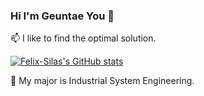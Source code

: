 ### Hi I'm Geuntae You 👋
📫 I like to find the optimal solution.

[![Felix-Silas's GitHub stats](https://github-readme-stats.vercel.app/api?username=Felix-Silas&theme=chartreuse-dark&show_icons=true&count_private=true&include_all_commits=true)](https://github.com/anuraghazra/github-readme-stats)

🔭 My major is Industrial System Engineering. 


<!--
**Felix-Silas/Felix-Silas** is a ✨ _special_ ✨ repository because its `README.md` (this file) appears on your GitHub profile.
- 🔭 I’m currently working on ...
- 🌱 I’m currently learning ...
- 👯 I’m looking to collaborate on ...
- 🤔 I’m looking for help with ...
- 💬 Ask me about ...
- 📫 How to reach me: ...
- 😄 Pronouns: ...
- ⚡ Fun fact: ...
-->

